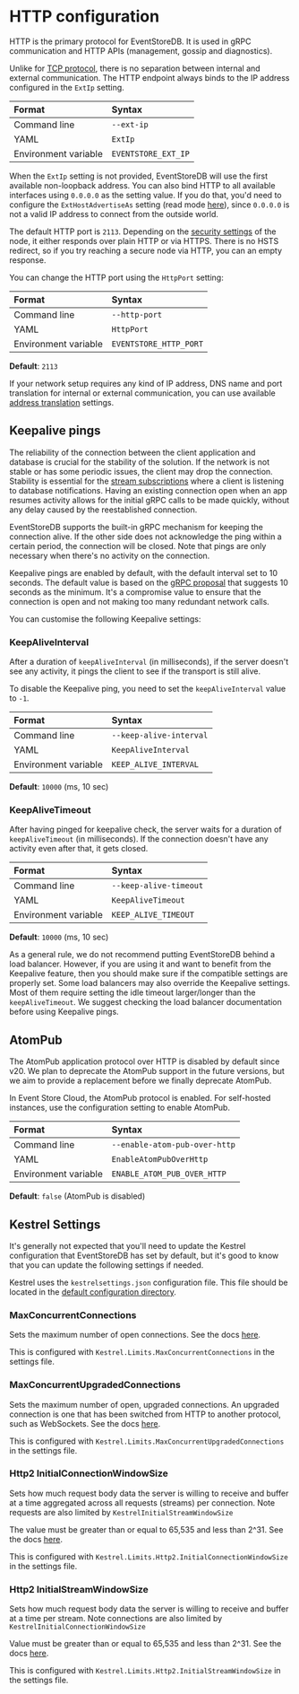 # HTTP configuration

HTTP is the primary protocol for EventStoreDB. It is used in gRPC communication and HTTP APIs (management, gossip and diagnostics).

Unlike for [TCP protocol](./tcp.md), there is no separation between internal and external communication. The HTTP endpoint always binds to the IP address configured in the `ExtIp` setting.

| Format               | Syntax |
| :------------------- | :----- |
| Command line         | `--ext-ip` |
| YAML                 | `ExtIp` |
| Environment variable | `EVENTSTORE_EXT_IP` |

When the `ExtIp` setting is not provided, EventStoreDB will use the first available non-loopback address. You can also bind HTTP to all available interfaces using `0.0.0.0` as the setting value. If you do that, you'd need to configure the `ExtHostAdvertiseAs` setting (read mode [here](./nat.md)), since `0.0.0.0` is not a valid IP address to connect from the outside world.

The default HTTP port is `2113`. Depending on the [security settings](../security/) of the node, it either responds over plain HTTP or via HTTPS. There is no HSTS redirect, so if you try reaching a secure node via HTTP, you can an empty response.

You can change the HTTP port using the `HttpPort` setting:

| Format               | Syntax |
| :------------------- | :----- |
| Command line         | `--http-port` |
| YAML                 | `HttpPort` |
| Environment variable | `EVENTSTORE_HTTP_PORT` |

**Default**: `2113`

If your network setup requires any kind of IP address, DNS name and port translation for internal or external communication, you can use available [address translation](./nat.md) settings.

## Keepalive pings

The reliability of the connection between the client application and database is crucial for the stability of the solution. If the network is not stable or has some periodic issues, the client may drop the connection. Stability is essential for the [stream subscriptions](/clients/grpc/subscribing-to-streams/) where a client is listening to database notifications. Having an existing connection open when an app resumes activity allows for the initial gRPC calls to be made quickly, without any delay caused by the reestablished connection.

EventStoreDB supports the built-in gRPC mechanism for keeping the connection alive. If the other side does not acknowledge the ping within a certain period, the connection will be closed. Note that pings are only necessary when there's no activity on the connection.

Keepalive pings are enabled by default, with the default interval set to 10 seconds. The default value is based on the [gRPC proposal](https://github.com/grpc/proposal/blob/master/A8-client-side-keepalive.md#extending-for-basic-health-checking) that suggests 10 seconds as the minimum. It's a compromise value to ensure that the connection is open and not making too many redundant network calls. 

You can customise the following Keepalive settings:

### KeepAliveInterval

After a duration of `keepAliveInterval` (in milliseconds), if the server doesn't see any activity, it pings the client to see if the transport is still alive.

To disable the Keepalive ping, you need to set the `keepAliveInterval` value to `-1`.

| Format               | Syntax |
| :------------------- | :----- |
| Command line         | `--keep-alive-interval` |
| YAML                 | `KeepAliveInterval` |
| Environment variable | `KEEP_ALIVE_INTERVAL` |

**Default**: `10000` (ms, 10 sec)

### KeepAliveTimeout

After having pinged for keepalive check, the server waits for a duration of `keepAliveTimeout` (in milliseconds). If the connection doesn't have any activity even after that, it gets closed.

| Format               | Syntax |
| :------------------- | :----- |
| Command line         | `--keep-alive-timeout` |
| YAML                 | `KeepAliveTimeout` |
| Environment variable | `KEEP_ALIVE_TIMEOUT` |

**Default**: `10000` (ms, 10 sec)

As a general rule, we do not recommend putting EventStoreDB behind a load balancer. However, if you are using it and want to benefit from the Keepalive feature, then you should make sure if the compatible settings are properly set. Some load balancers may also override the Keepalive settings. Most of them require setting the idle timeout larger/longer than the `keepAliveTimeout`. We suggest checking the load balancer documentation before using Keepalive pings. 

## AtomPub

The AtomPub application protocol over HTTP is disabled by default since v20. We plan to deprecate the AtomPub support in the future versions, but we aim to provide a replacement before we finally deprecate AtomPub.

In Event Store Cloud, the AtomPub protocol is enabled. For self-hosted instances, use the configuration setting to enable AtomPub.

| Format               | Syntax |
| :------------------- | :----- |
| Command line         | `--enable-atom-pub-over-http` |
| YAML                 | `EnableAtomPubOverHttp` |
| Environment variable | `ENABLE_ATOM_PUB_OVER_HTTP` |

**Default**: `false` (AtomPub is disabled)

## Kestrel Settings

It's generally not expected that you'll need to update the Kestrel configuration that EventStoreDB has set by default, but it's good to know that you can update the following settings if needed.

Kestrel uses the `kestrelsettings.json` configuration file. This file should be located in the [default configuration directory](/configuration/#configuration-file).

### MaxConcurrentConnections

Sets the maximum number of open connections. See the docs [here](https://docs.microsoft.com/en-us/dotnet/api/microsoft.aspnetcore.server.kestrel.core.kestrelserverlimits.maxconcurrentconnections?view=aspnetcore-5.0).

This is configured with `Kestrel.Limits.MaxConcurrentConnections` in the settings file.

### MaxConcurrentUpgradedConnections

Sets the maximum number of open, upgraded connections. An upgraded connection is one that has been switched from HTTP to another protocol, such as WebSockets. See the docs [here](https://docs.microsoft.com/en-us/dotnet/api/microsoft.aspnetcore.server.kestrel.core.kestrelserverlimits.maxconcurrentupgradedconnections?view=aspnetcore-5.0).

This is configured with `Kestrel.Limits.MaxConcurrentUpgradedConnections` in the settings file.

### Http2 InitialConnectionWindowSize

Sets how much request body data the server is willing to receive and buffer at a time aggregated across all requests (streams) per connection. Note requests are also limited by `KestrelInitialStreamWindowSize`

The value must be greater than or equal to 65,535 and less than 2^31. See the docs [here](https://docs.microsoft.com/en-us/dotnet/api/microsoft.aspnetcore.server.kestrel.core.http2limits.initialconnectionwindowsize?view=aspnetcore-5.0).

This is configured with `Kestrel.Limits.Http2.InitialConnectionWindowSize` in the settings file.

### Http2 InitialStreamWindowSize

Sets how much request body data the server is willing to receive and buffer at a time per stream. Note connections are also limited by `KestrelInitialConnectionWindowSize`

Value must be greater than or equal to 65,535 and less than 2^31. See the docs [here](https://docs.microsoft.com/en-us/dotnet/api/microsoft.aspnetcore.server.kestrel.core.http2limits.initialstreamwindowsize?view=aspnetcore-5.0).

This is configured with `Kestrel.Limits.Http2.InitialStreamWindowSize` in the settings file.
